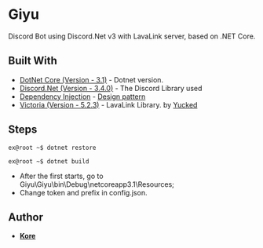 # Giyu
Discord Bot using Discord.Net v3 with LavaLink server, based on .NET Core.

## Built With

* [DotNet Core (Version - 3.1)](https://dotnet.microsoft.com/download/dotnet-core/2.2) - Dotnet version.
* [Discord.Net (Version - 3.4.0)](https://github.com/RogueException/Discord.Net) - The Discord Library used
* [Dependency Injection](https://github.com/aspnet/DependencyInjection) - [Design pattern](https://docs.microsoft.com/en-us/aspnet/core/fundamentals/dependency-injection?view=aspnetcore-3.1) 
* [Victoria (Version - 5.2.3)](https://github.com/Yucked/Victoria) - LavaLink Library. by [Yucked](https://github.com/Yucked)

## Steps

```terminal
ex@root ~$ dotnet restore
```
```terminal
ex@root ~$ dotnet build
```
- After the first starts, go to Giyu\Giyu\bin\Debug\netcoreapp3.1\Resources;
- Change token and prefix in config.json.

## Author
* [**Kore**](https://github.com/korex71/)
